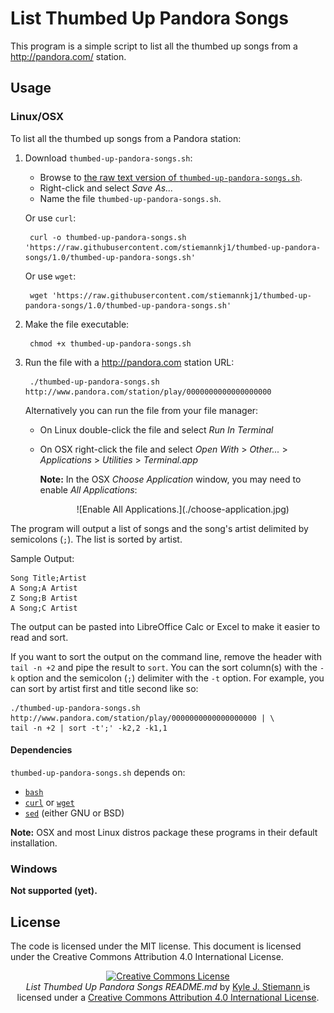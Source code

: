 # List Thumbed Up Pandora Songs

This program is a simple script to list all the thumbed up songs from a
http://pandora.com/ station.

## Usage

### Linux/OSX

To list all the thumbed up songs from a Pandora station:

1. Download `thumbed-up-pandora-songs.sh`:

	- Browse to [the raw text version of
	`thumbed-up-pandora-songs.sh`](https://raw.githubusercontent.com/stiemannkj1/thumbed-up-pandora-songs/1.0/thumbed-up-pandora-songs.sh).
	- Right-click and select *Save As...*
	- Name the file `thumbed-up-pandora-songs.sh`.

	Or use `curl`:

		curl -o thumbed-up-pandora-songs.sh 'https://raw.githubusercontent.com/stiemannkj1/thumbed-up-pandora-songs/1.0/thumbed-up-pandora-songs.sh'

	Or use `wget`:

		wget 'https://raw.githubusercontent.com/stiemannkj1/thumbed-up-pandora-songs/1.0/thumbed-up-pandora-songs.sh'

2. Make the file executable:

		chmod +x thumbed-up-pandora-songs.sh

3. Run the file with a http://pandora.com station URL:

		./thumbed-up-pandora-songs.sh http://www.pandora.com/station/play/0000000000000000000

	Alternatively you can run the file from your file manager:

	- On Linux double-click the file and select *Run In Terminal*
	- On OSX right-click the file and select *Open With* > *Other...* >
	  *Applications* > *Utilities* > *Terminal.app*

		**Note:** In the OSX *Choose Application* window, you may need to
		enable *All Applications*:
		<p align="center">
		![Enable All Applications.](./choose-application.jpg)
		</p>

The program will output a list of songs and the song's artist delimited by
semicolons (`;`). The list is sorted by artist.

Sample Output:

```
Song Title;Artist
A Song;A Artist
Z Song;B Artist
A Song;C Artist
```

The output can be pasted into LibreOffice Calc or Excel to make it easier to
read and sort.

If you want to sort the output on the command line, remove the header with `tail
-n +2` and pipe the result to `sort`. You can the sort column(s) with the `-k`
option and the semicolon (`;`) delimiter with the `-t` option. For example, you
can sort by artist first and title second like so:

	./thumbed-up-pandora-songs.sh http://www.pandora.com/station/play/0000000000000000000 | \
	tail -n +2 | sort -t';' -k2,2 -k1,1

#### Dependencies

`thumbed-up-pandora-songs.sh` depends on:

- [`bash`](https://www.gnu.org/software/bash/)
- [`curl`](http://curl.haxx.se/) or [`wget`](https://www.gnu.org/software/wget/)
- [`sed`](https://www.gnu.org/software/sed/) (either GNU or BSD)

**Note:** OSX and most Linux distros package these programs in their default
installation.

### Windows

**Not supported (yet).**

## License

The code is licensed under the MIT license. This document is licensed under the Creative Commons Attribution 4.0 International License.

<p align="center">
	<a rel="license" href="http://creativecommons.org/licenses/by/4.0/">
		<img alt="Creative Commons License" style="border-width:0" src="https://i.creativecommons.org/l/by/4.0/88x31.png" />
	</a>
	<br />
	<span xmlns:dct="http://purl.org/dc/terms/" href="http://purl.org/dc/dcmitype/Text" property="dct:title" rel="dct:type"> <em>List Thumbed Up Pandora Songs README.md</em> </span> by <a xmlns:cc="http://creativecommons.org/ns#" rel="cc:attributionURL" href="https://github.com/stiemannkj1/thumbed-up-pandora-songs/blob/master/README.md" property="cc:attributionName"> Kyle J. Stiemann </a> is licensed under a <a rel="license" href="http://creativecommons.org/licenses/by/4.0/">Creative Commons Attribution 4.0 International License</a>.
</p>
